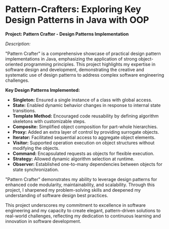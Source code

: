 # Pattern-Crafters: Exploring Key Design Patterns in Java with OOP
**Project: Pattern Crafter - Design Patterns Implementation**

*Description:*

"Pattern Crafter" is a comprehensive showcase of practical design pattern implementations in Java, emphasizing the application of strong object-oriented programming principles. This project highlights my expertise in software design and development, demonstrating the creative and systematic use of design patterns to address complex software engineering challenges.

**Key Design Patterns Implemented:**
- **Singleton:** Ensured a single instance of a class with global access.
- **State:** Enabled dynamic behavior changes in response to internal state transitions.
- **Template Method:** Encouraged code reusability by defining algorithm skeletons with customizable steps.
- **Composite:** Simplified object composition for part-whole hierarchies.
- **Proxy:** Added an extra layer of control by providing surrogate objects.
- **Iterator:** Facilitated sequential access to aggregate object elements.
- **Visitor:** Supported operation execution on object structures without modifying the objects.
- **Command:** Encapsulated requests as objects for flexible execution.
- **Strategy:** Allowed dynamic algorithm selection at runtime.
- **Observer:** Established one-to-many dependencies between objects for state synchronization.

"Pattern Crafter" demonstrates my ability to leverage design patterns for enhanced code modularity, maintainability, and scalability. Through this project, I sharpened my problem-solving skills and deepened my understanding of software design best practices.

This project underscores my commitment to excellence in software engineering and my capacity to create elegant, pattern-driven solutions to real-world challenges, reflecting my dedication to continuous learning and innovation in software development.
